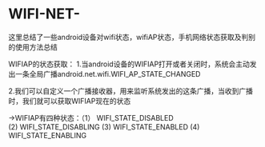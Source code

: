 # WIFI-NET-
这里总结了一些android设备对wifi状态，wifiAP状态，手机网络状态获取及判别的使用方法总结


WIFIAP的状态获取：
1.当android设备的WIFIAP打开或者关闭时，系统会主动发出一条全局广播android.net.wifi.WIFI_AP_STATE_CHANGED


2.我们可以自定义一个广播接收器，用来监听系统发出的这条广播，当收到广播时，我们就可以获取WIFIAP现在的状态
 
 
  ->WIFIAP有四种状态：（1） WIFI_STATE_DISABLED                     
                       (2)  WIFI_STATE_DISABLING
                       (3)  WIFI_STATE_ENABLED
                       (4)  WIFI_STATE_ENABLING
